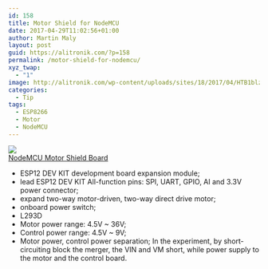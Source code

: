 ```yaml
---
id: 158
title: Motor Shield for NodeMCU
date: 2017-04-29T11:02:56+01:00
author: Martin Maly
layout: post
guid: https://alitronik.com/?p=158
permalink: /motor-shield-for-nodemcu/
xyz_twap:
  - "1"
image: http://alitronik.com/wp-content/uploads/sites/18/2017/04/HTB1blzxOXXXXXXvXpXXq6xXFXXXB.png
categories:
  - Tip
tags:
  - ESP8266
  - Motor
  - NodeMCU
---
```

<a href="http://s.click.aliexpress.com/e/Mba6YJY" target="_parent"><img src="//ae01.alicdn.com/kf/HTB1TBPCNpXXXXXMaFXXq6xXFXXXa/-font-b-NodeMCU-b-font-font-b-Motor-b-font-font-b-Shield-b-font.jpg_220x220.jpg" /><span style="display: block;">NodeMCU Motor Shield Board</span></a>

  * ESP12 DEV KIT development board expansion module;
  * lead ESP12 DEV KIT All-function pins: SPI, UART, GPIO, AI and 3.3V power connector;
  * expand two-way motor-driven, two-way direct drive motor;
  * onboard power switch;
  * L293D
  * Motor power range: 4.5V ~ 36V;
  * Control power range: 4.5V ~ 9V;
  * Motor power, control power separation; In the experiment, by short-circuiting block the merger, the VIN and VM short, while power supply to the motor and the control board.
